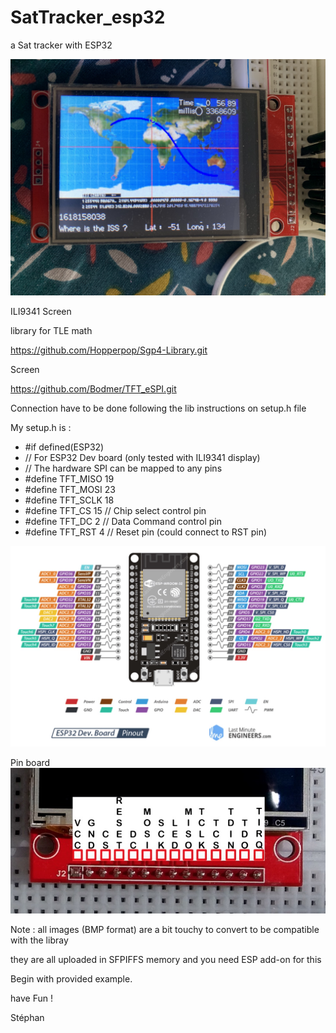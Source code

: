 # SatTracker_esp32
a Sat tracker with ESP32

![Sat_esp32_Map.jpg](/Pict/Sat_esp32_Map.jpg)


ILI9341 Screen

library for TLE math 

https://github.com/Hopperpop/Sgp4-Library.git

Screen

https://github.com/Bodmer/TFT_eSPI.git

Connection have to be done following the lib instructions on setup.h file

My setup.h is :

- #if defined(ESP32)
- // For ESP32 Dev board (only tested with ILI9341 display)
- // The hardware SPI can be mapped to any pins
- #define TFT_MISO 19
- #define TFT_MOSI 23
- #define TFT_SCLK 18
- #define TFT_CS   15  // Chip select control pin
- #define TFT_DC   2   // Data Command control pin
- #define TFT_RST  4   // Reset pin (could connect to RST pin)


![Sat_esp32Vroom30pin.jpg](/Pict/Sat_esp32Vroom30pin.jpg)

Pin board
![tft_ILI9341_with_touch.jpg](/Pict/tft_ILI9341_with_touch.jpg)


Note : all images (BMP format) are a bit touchy to convert to be compatible with the libray

they are all uploaded in SFPIFFS memory and you need ESP add-on for this





Begin with provided example.

have Fun !

Stéphan
